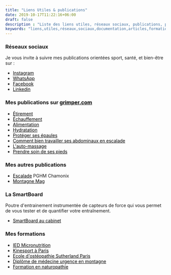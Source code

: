 ```yaml
---
title: "Liens Utiles & publications"
date: 2019-10-17T11:22:16+06:00
draft: false
description : "Liste des liens utiles, réseaux sociaux, publications, partenaires et sources documentées"
keywords: "liens,utiles,réseaux,sociaux,documentation,articles,formations,publications,smartboard"
---
```


<style>
a {
    color: #000000;
}
</style>

### Réseaux sociaux

Je vous invite à suivre mes publications orientées sport, santé, et bien-être sur :

- [Instagram](https://www.instagram.com/aurelie.dutertre/?hl=fr)
- [WhatsApp](https://wa.me/qr/DQO2MFZ6HGSTI1)
- [Facebook](https://www.facebook.com/Aur%C3%A9lie-Dutertre-770845799602414/)
- [Linkedin](https://www.linkedin.com/in/aurelie-dutertre-10435128/)


### Mes publications sur [grimper.com](grimper.com)

- [Étirement ](https://www.grimper.com/kine-faut-il-vraiment-etirer-escalade)
- [Échauffement](https://www.grimper.com/kine-faut-il-echauffer-escalade)
- [Alimentation](https://www.grimper.com/kine-comment-bien-alimenter-escalade)
- [Hydratation](https://www.grimper.com/kine-comment-bien-hydrater-escalade)
- [Protéger ses épaules](https://www.grimper.com/kine-proteger-epaules-escalade)
- [Comment bien travailler ses abdominaux en escalade](https://www.grimper.com/kine-comment-bien-travailler-abdos)
- [L'auto-massage](https://www.grimper.com/kine-automassage-escalade)
- [Prendre soin de ses pieds](https://www.grimper.com/kine-prendre-soin-pieds-mieux-grimper)

### Mes autres publications

- [Escalade](http://www.pghm-chamonix.com/wp-content/uploads/2015/12/Article-secouristes-en-montagne1.pdf) PGHM Chamonix
- [Montagne Mag](https://www.montagnes-magazine.com/mag-montagnes-magazine-416-mai-2015)


### La SmartBoard

Poutre d'entrainement instrumentée de capteurs de force qui vous permet de vous tester et de quantifier votre entraînement.

- [SmartBoard au cabinet](https://www.smartboard-climbing.com/)

### Mes formations

- [IED Micronutrition](https://www.iedm.asso.fr/product-category/micronutrition/)
- [Kinesport à Paris](https://www.kinesport.fr/home)
- [Ecole d'ostéopathie Sutherland Paris](https://www.ecole-osteopathie-paris.fr/l-ecole-1.html)
- [Diplôme de médecine urgence en montagne](https://www.secours-montagne.fr/le-diplome-diumum/)
- [Formation en naturopathie](https://lechosauvage.fr)